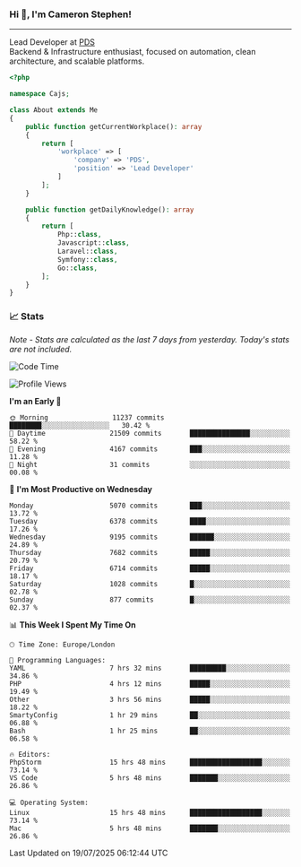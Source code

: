 ### Hi 👋, I'm Cameron Stephen!

---

Lead Developer at [PDS](https://prindatasolutions.co.uk)  
Backend & Infrastructure enthusiast, focused on automation, clean architecture, and scalable platforms.


```php
<?php

namespace Cajs;

class About extends Me
{
    public function getCurrentWorkplace(): array
    {
        return [
            'workplace' => [
                'company' => 'PDS',
                'position' => 'Lead Developer'
            ]
        ];
    }

    public function getDailyKnowledge(): array
    {
        return [
            Php::class,
            Javascript::class,
            Laravel::class,
            Symfony::class,
            Go::class,
        ];
    }
}
```

### 📈 Stats
<p><em>Note - Stats are calculated as the last 7 days from yesterday. Today's stats are not included.</em></p>


<!--START_SECTION:waka-->
![Code Time](http://img.shields.io/badge/Code%20Time-4%2C585%20hrs%2049%20mins-blue)

![Profile Views](http://img.shields.io/badge/Profile%20Views-0-blue)

**I'm an Early 🐤** 

```text
🌞 Morning                11237 commits       ████████░░░░░░░░░░░░░░░░░   30.42 % 
🌆 Daytime                21509 commits       ███████████████░░░░░░░░░░   58.22 % 
🌃 Evening                4167 commits        ███░░░░░░░░░░░░░░░░░░░░░░   11.28 % 
🌙 Night                  31 commits          ░░░░░░░░░░░░░░░░░░░░░░░░░   00.08 % 
```
📅 **I'm Most Productive on Wednesday** 

```text
Monday                   5070 commits        ███░░░░░░░░░░░░░░░░░░░░░░   13.72 % 
Tuesday                  6378 commits        ████░░░░░░░░░░░░░░░░░░░░░   17.26 % 
Wednesday                9195 commits        ██████░░░░░░░░░░░░░░░░░░░   24.89 % 
Thursday                 7682 commits        █████░░░░░░░░░░░░░░░░░░░░   20.79 % 
Friday                   6714 commits        █████░░░░░░░░░░░░░░░░░░░░   18.17 % 
Saturday                 1028 commits        █░░░░░░░░░░░░░░░░░░░░░░░░   02.78 % 
Sunday                   877 commits         █░░░░░░░░░░░░░░░░░░░░░░░░   02.37 % 
```


📊 **This Week I Spent My Time On** 

```text
🕑︎ Time Zone: Europe/London

💬 Programming Languages: 
YAML                     7 hrs 32 mins       █████████░░░░░░░░░░░░░░░░   34.86 % 
PHP                      4 hrs 12 mins       █████░░░░░░░░░░░░░░░░░░░░   19.49 % 
Other                    3 hrs 56 mins       █████░░░░░░░░░░░░░░░░░░░░   18.22 % 
SmartyConfig             1 hr 29 mins        ██░░░░░░░░░░░░░░░░░░░░░░░   06.88 % 
Bash                     1 hr 25 mins        ██░░░░░░░░░░░░░░░░░░░░░░░   06.58 % 

🔥 Editors: 
PhpStorm                 15 hrs 48 mins      ██████████████████░░░░░░░   73.14 % 
VS Code                  5 hrs 48 mins       ███████░░░░░░░░░░░░░░░░░░   26.86 % 

💻 Operating System: 
Linux                    15 hrs 48 mins      ██████████████████░░░░░░░   73.14 % 
Mac                      5 hrs 48 mins       ███████░░░░░░░░░░░░░░░░░░   26.86 % 
```


 Last Updated on 19/07/2025 06:12:44 UTC
<!--END_SECTION:waka-->
